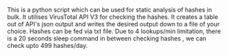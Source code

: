 This is a  python script which can be used for static analysis of hashes in bulk.
It utilises VirusTotal API V3 for checking the hashes. It creates a table out of API's json output and writes the desired output down to a file of your choice. 
Hashes can be fed via txt file. 
Due to 4 lookups/min limitation, there is a 20 seconds sleep command in between checking hashes , we can check upto 499 hashes/day.